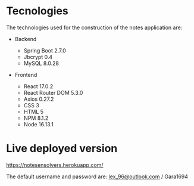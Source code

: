 # Tecnologies

The technologies used for the construction of the notes application are:


* Backend
	* Spring Boot 2.7.0
	* Jbcrypt 0.4
	* MySQL 8.0.28


* Frontend
	* React 17.0.2
	* React Router DOM 5.3.0
	* Axios 0.27.2
	* CSS 3
	* HTML 5
	* NPM 8.1.2
	* Node 16.13.1


# Live deployed version

https://notesensolvers.herokuapp.com/

The default username and password are: lex_96@outlook.com / Gara1694